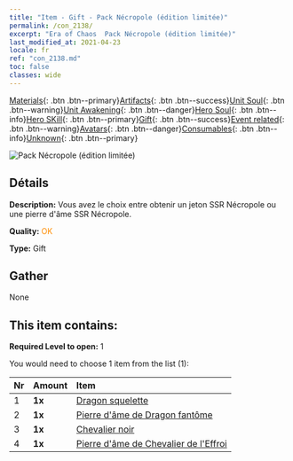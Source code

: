 ```yaml
---
title: "Item - Gift - Pack Nécropole (édition limitée)"
permalink: /con_2138/
excerpt: "Era of Chaos  Pack Nécropole (édition limitée)"
last_modified_at: 2021-04-23
locale: fr
ref: "con_2138.md"
toc: false
classes: wide
---
```

 [Materials](/ItemsFR/){: .btn .btn--primary}[Artifacts](/ItemsFR/Artifacts/){: .btn .btn--success}[Unit Soul](/ItemsFR/UnitSoul/){: .btn .btn--warning}[Unit Awakening](/ItemsFR/UnitAwakening/){: .btn .btn--danger}[Hero Soul](/ItemsFR/HeroSoul/){: .btn .btn--info}[Hero SKill](/ItemsFR/HeroSkill/){: .btn .btn--primary}[Gift](/ItemsFR/Gift/){: .btn .btn--success}[Event related](/ItemsFR/Events/){: .btn .btn--warning}[Avatars](/ItemsFR/Avatars/){: .btn .btn--danger}[Consumables](/ItemsFR/Consumables/){: .btn .btn--info}[Unknown](/ItemsFR/Unknown/){: .btn .btn--primary}

 ![Pack Nécropole (édition limitée)](/images/t/i_994003.png)

## Détails
 **Description:** Vous avez le choix entre obtenir un jeton SSR Nécropole ou une pierre d'âme SSR Nécropole.

 **Quality:** <span style="color: #FF8C00">OK</span>

 **Type:** Gift

## Gather

  None

## This item contains:

 **Required Level to open:** 1

 You would need to choose 1 item from the list (1):

  | Nr | Amount |     Item    |
  |:---|:-------|:------------|
  | 1 |  **1x** | [Dragon squelette](/ItemsFR/unt_214/) |  | 
  | 2 |  **1x** | [Pierre d'âme de Dragon fantôme](/ItemsFR/unt_303/) |  | 
  | 3 |  **1x** | [Chevalier noir](/ItemsFR/unt_213/) |  | 
  | 4 |  **1x** | [Pierre d'âme de Chevalier de l'Effroi](/ItemsFR/unt_302/) |  | 
